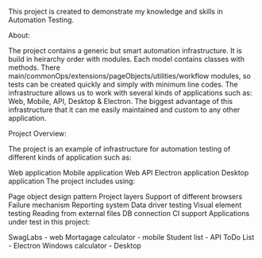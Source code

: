 This project is created to demonstrate my knowledge and skills in Automation Testing.

About:

The project contains a generic but smart automation infrastructure. It is build in heirarchy order with modules. Each model contains classes with methods. There main/commonOps/extensions/pageObjects/utilities/workflow modules, so tests can be created quickly and simply with minimum line codes. The infrastructure allows us to work with several kinds of applications such as: Web, Mobile, API, Desktop & Electron. The biggest advantage of this infrastructure that it can me easily maintained and custom to any other application.

Project Overview:

The project is an example of infrastructure for automation testing of different kinds of application such as:

Web application
Mobile application
Web API
Electron application
Desktop application
The project includes using:

Page object design pattern
Project layers
Support of different browsers
Failure mechanism
Reporting system
Data driver testing
Visual element testing
Reading from external files
DB connection
CI support
Applications under test in this project:

SwagLabs - web
Mortagage calculator - mobile
Student list - API
ToDo List - Electron
Windows calculator - Desktop